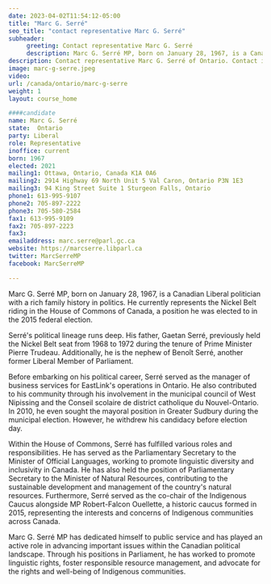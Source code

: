 ```yaml
---
date: 2023-04-02T11:54:12-05:00
title: "Marc G. Serré"
seo_title: "contact representative Marc G. Serré"
subheader:
     greeting: Contact representative Marc G. Serré
     description: Marc G. Serré MP, born on January 28, 1967, is a Canadian Liberal politician with a rich family history in politics.
description: Contact representative Marc G. Serré of Ontario. Contact information for Marc G. Serré includes email address, phone number, and mailing address.
image: marc-g-serre.jpeg
video:
url: /canada/ontario/marc-g-serre
weight: 1
layout: course_home

####candidate
name: Marc G. Serré
state:	Ontario
party: Liberal
role: Representative
inoffice: current
born: 1967
elected: 2021
mailing1: Ottawa, Ontario, Canada K1A 0A6
mailing2: 2914 Highway 69 North Unit 5 Val Caron, Ontario P3N 1E3
mailing3: 94 King Street Suite 1 Sturgeon Falls, Ontario
phone1: 613-995-9107
phone2: 705-897-2222
phone3: 705-580-2584
fax1: 613-995-9109
fax2: 705-897-2223
fax3:
emailaddress: marc.serre@parl.gc.ca
website: https://marcserre.libparl.ca
twitter: MarcSerreMP
facebook: MarcSerreMP

---
```


Marc G. Serré MP, born on January 28, 1967, is a Canadian Liberal politician with a rich family history in politics. He currently represents the Nickel Belt riding in the House of Commons of Canada, a position he was elected to in the 2015 federal election.

Serré's political lineage runs deep. His father, Gaetan Serré, previously held the Nickel Belt seat from 1968 to 1972 during the tenure of Prime Minister Pierre Trudeau. Additionally, he is the nephew of Benoît Serré, another former Liberal Member of Parliament.

Before embarking on his political career, Serré served as the manager of business services for EastLink's operations in Ontario. He also contributed to his community through his involvement in the municipal council of West Nipissing and the Conseil scolaire de district catholique du Nouvel-Ontario. In 2010, he even sought the mayoral position in Greater Sudbury during the municipal election. However, he withdrew his candidacy before election day.

Within the House of Commons, Serré has fulfilled various roles and responsibilities. He has served as the Parliamentary Secretary to the Minister of Official Languages, working to promote linguistic diversity and inclusivity in Canada. He has also held the position of Parliamentary Secretary to the Minister of Natural Resources, contributing to the sustainable development and management of the country's natural resources. Furthermore, Serré served as the co-chair of the Indigenous Caucus alongside MP Robert-Falcon Ouellette, a historic caucus formed in 2015, representing the interests and concerns of Indigenous communities across Canada.

Marc G. Serré MP has dedicated himself to public service and has played an active role in advancing important issues within the Canadian political landscape. Through his positions in Parliament, he has worked to promote linguistic rights, foster responsible resource management, and advocate for the rights and well-being of Indigenous communities.
